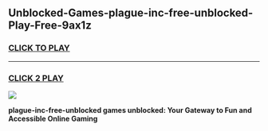 
## Unblocked-Games-plague-inc-free-unblocked-Play-Free-9ax1z
<h3>
<a href="https://premium76.site?title=plague-inc-free-unblocked&ref=21A">CLICK TO PLAY</a></h3>
<hr>

<h3>
<a href="https://premium76.site?title=plague-inc-free-unblocked&ref=21A">CLICK 2 PLAY</a>
  
</h3>

<a href="https://premium76.site?title=plague-inc-free-unblocked&ref=21A"><img src="https://clearcache.store/games.png"></a>


**plague-inc-free-unblocked games unblocked: Your Gateway to Fun and Accessible Online Gaming**
